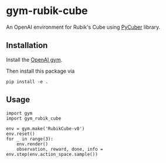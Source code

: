 # gym-rubik-cube

An OpenAI environment for Rubik's Cube using [PyCuber](https://github.com/adrianliaw/PyCuber) library.

## Installation

Install the [OpenAI gym](https://gym.openai.com/docs/).

Then install this package via

```
pip install -e .
```

## Usage

```
import gym
import gym_rubik_cube

env = gym.make('RubikCube-v0')
env.reset()
for _ in range(3):
    env.render()
    observation, reward, done, info = env.step(env.action_space.sample()) 
```
